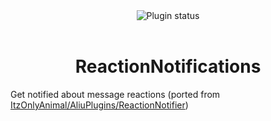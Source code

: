 <div align="center">
    <img alt="Plugin status" src="https://img.shields.io/badge/plugin_status-unfinished-EF9A9A?style=for-the-badge&labelColor=263238">
</div>
<br/>
<div align="center">
    <h1>ReactionNotifications</h1>
</div>

Get notified about message reactions (ported from [ItzOnlyAnimal/AliuPlugins/ReactionNotifier](https://github.com/ItzOnlyAnimal/AliuPlugins/tree/main/ReactionNotifier))
